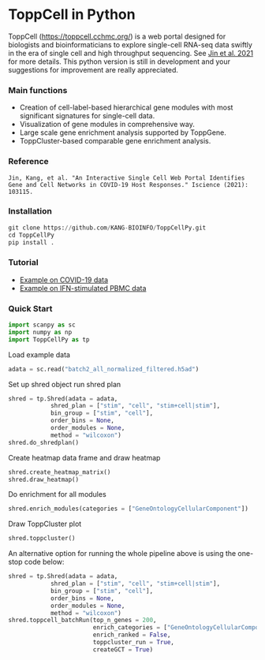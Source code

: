 # ToppCell in Python
ToppCell (https://toppcell.cchmc.org/) is a web portal designed for biologists and bioinformaticians to explore single-cell RNA-seq data swiftly in the era of single cell and high throughput sequencing. See [Jin et al. 2021](https://www.sciencedirect.com/science/article/pii/S258900422101083X) for more details. This python version is still in development and your suggestions for improvement are really appreciated. 

### Main functions
- Creation of cell-label-based hierarchical gene modules with most significant signatures for single-cell data.
- Visualization of gene modules in comprehensive way.
- Large scale gene enrichment analysis supported by ToppGene.
- ToppCluster-based comparable gene enrichment analysis.

### Reference
```
Jin, Kang, et al. "An Interactive Single Cell Web Portal Identifies Gene and Cell Networks in COVID-19 Host Responses." Iscience (2021): 103115.
```

### Installation
```python
git clone https://github.com/KANG-BIOINFO/ToppCellPy.git
cd ToppCellPy
pip install .
```

### Tutorial
- [Example on COVID-19 data](https://nbviewer.jupyter.org/github/KANG-BIOINFO/ToppCellPy/blob/main/test/COVID-19%20example.ipynb)
- [Example on IFN-stimulated PBMC data](https://nbviewer.jupyter.org/github/KANG-BIOINFO/ToppCellPy/blob/main/test/IFN-stimulated%20PBMC%20example.ipynb)

### Quick Start
```python
import scanpy as sc
import numpy as np
import ToppCellPy as tp
```

Load example data
```python
adata = sc.read("batch2_all_normalized_filtered.h5ad")
```

Set up shred object run shred plan
```python
shred = tp.Shred(adata = adata,
            shred_plan = ["stim", "cell", "stim+cell|stim"],
            bin_group = ["stim", "cell"],
            order_bins = None,
            order_modules = None,
            method = "wilcoxon")
shred.do_shredplan()
```

Create heatmap data frame and draw heatmap
```python
shred.create_heatmap_matrix()
shred.draw_heatmap()
```

Do enrichment for all modules
```python
shred.enrich_modules(categories = ["GeneOntologyCellularComponent"])
```

Draw ToppCluster plot
```python
shred.toppcluster()
```

An alternative option for running the whole pipeline above is using the one-stop code below:
```python
shred = tp.Shred(adata = adata,
            shred_plan = ["stim", "cell", "stim+cell|stim"],
            bin_group = ["stim", "cell"],
            order_bins = None,
            order_modules = None,
            method = "wilcoxon")
shred.toppcell_batchRun(top_n_genes = 200,
                        enrich_categories = ["GeneOntologyCellularComponent"],
                        enrich_ranked = False,
                        toppcluster_run = True,
                        createGCT = True)
```